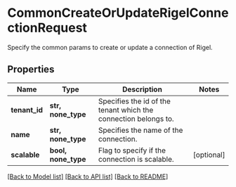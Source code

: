 # CommonCreateOrUpdateRigelConnectionRequest

Specify the common params to create or update a connection of Rigel.

## Properties
Name | Type | Description | Notes
------------ | ------------- | ------------- | -------------
**tenant_id** | **str, none_type** | Specifies the id of the tenant which the connection belongs to. | 
**name** | **str, none_type** | Specifies the name of the connection. | 
**scalable** | **bool, none_type** | Flag to specify if the connection is scalable. | [optional] 

[[Back to Model list]](../README.md#documentation-for-models) [[Back to API list]](../README.md#documentation-for-api-endpoints) [[Back to README]](../README.md)


